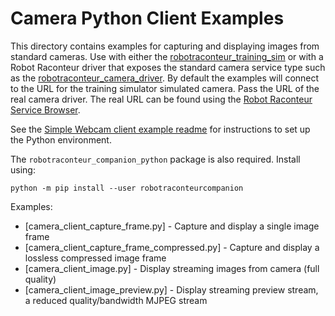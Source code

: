 # Camera Python Client Examples

This directory contains examples for capturing and displaying images from standard cameras.
Use with either the [robotraconteur_training_sim](https://github.com/robotraconteur-contrib/robotraconteur_training_sim)
or with a Robot Raconteur driver that exposes the standard camera service type such as the
[robotraconteur_camera_driver](https://github.com/robotraconteur-contrib/robotraconteur_camera_driver).
By default the examples will connect to the URL for the training
simulator simulated camera. Pass the URL of the real camera driver.
The real URL can be found using the
[Robot Raconteur Service Browser](https://github.com/robotraconteur/RobotRaconteur_ServiceBrowser).

See the [Simple Webcam client example readme](../../../simple_webcam/python/client/README.md)
for instructions to set up the Python environment.

The `robotraconteur_companion_python` package is also required. Install using:

```
python -m pip install --user robotraconteurcompanion
```

Examples:

- [camera_client_capture_frame.py] - Capture and display a single image frame
- [camera_client_capture_frame_compressed.py] - Capture and display a lossless compressed image frame
- [camera_client_image.py] - Display streaming images from camera (full quality)
- [camera_client_image_preview.py] - Display streaming preview stream, a reduced quality/bandwidth MJPEG stream
